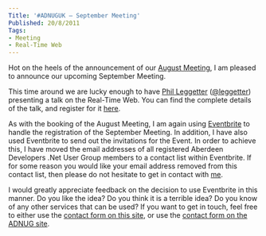 ```yaml
---
Title: '#ADNUGUK – September Meeting'
Published: 20/8/2011
Tags:
- Meeting
- Real-Time Web
---
```


Hot on the heels of the announcement of our [August Meeting](http://www.gep13.co.uk/blog/?p=320), I am pleased to announce our upcoming September Meeting.

This time around we are lucky enough to have [Phil Leggetter](http://www.leggetter.co.uk/) ([@leggetter](http://twitter.com/leggetter)) presenting a talk on the Real-Time Web. You can find the complete details of the talk, and register for it [here](http://adnuguk-sep.eventbrite.com/).

As with the booking of the August Meeting, I am again using [Eventbrite](http://www.eventbrite.com/) to handle the registration of the September Meeting. In addition, I have also used Eventbrite to send out the invitations for the Event. In order to achieve this, I have moved the email addresses of all registered Aberdeen Developers .Net User Group members to a contact list within Eventbrite. If for some reason you would like your email address removed from this contact list, then please do not hesitate to get in contact with [me](http://www.gep13.co.uk/blog/?page_id=38).

I would greatly appreciate feedback on the decision to use Eventbrite in this manner. Do you like the idea? Do you think it is a terrible idea? Do you know of any other services that can be used? If you want to get in touch, feel free to either use the [contact form on this site](http://www.gep13.co.uk/blog/?page_id=38), or use the [contact form on the ADNUG site](http://www.aberdeendevelopers.co.uk/Contact.aspx).
